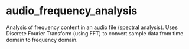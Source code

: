 # audio_frequency_analysis

Analysis of frequency content in an audio file (spectral analysis).
Uses Discrete Fourier Transform (using FFT) to convert sample data from time domain to frequency domain.
